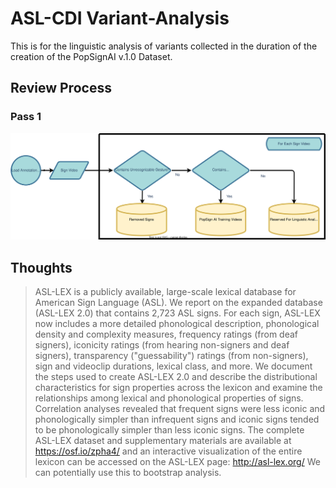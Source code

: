 # ASL-CDI Variant-Analysis
This is for the linguistic analysis of variants collected in the duration of the creation of the PopSignAI v.1.0 Dataset.

## Review Process 
### Pass 1
![](figures/1st_pass.drawio.svg)

## Thoughts
>ASL-LEX is a publicly available, large-scale lexical database for American Sign Language (ASL). We report on the expanded database (ASL-LEX 2.0) that contains 2,723 ASL signs. For each sign, ASL-LEX now includes a more detailed phonological description, phonological density and complexity measures, frequency ratings (from deaf signers), iconicity ratings (from hearing non-signers and deaf signers), transparency ("guessability") ratings (from non-signers), sign and videoclip durations, lexical class, and more. We document the steps used to create ASL-LEX 2.0 and describe the distributional characteristics for sign properties across the lexicon and examine the relationships among lexical and phonological properties of signs. Correlation analyses revealed that frequent signs were less iconic and phonologically simpler than infrequent signs and iconic signs tended to be phonologically simpler than less iconic signs. The complete ASL-LEX dataset and supplementary materials are available at https://osf.io/zpha4/ and an interactive visualization of the entire lexicon can be accessed on the ASL-LEX page: http://asl-lex.org/
We can potentially use this to bootstrap analysis.

